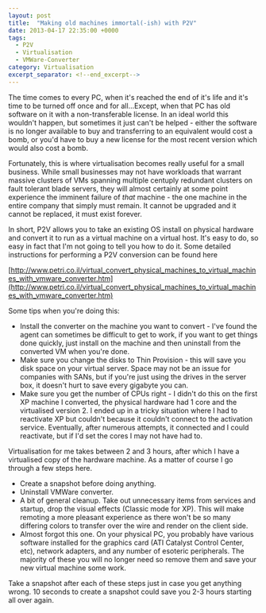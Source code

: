```yaml
---
layout: post
title:  "Making old machines immortal(-ish) with P2V"
date: 2013-04-17 22:35:00 +0000
tags:
  - P2V
  - Virtualisation
  - VMWare-Converter
category: Virtualisation
excerpt_separator: <!--end_excerpt-->
---
```


The time comes to every PC, when it's reached the end of it's life and it's time to be turned off once and for all...Except, when that PC has old software on it with a non-transferable license. In an ideal world this wouldn't happen, but sometimes it just can't be helped - either the software is no longer available to buy and transferring to an equivalent would cost a bomb, or you'd have to buy a new license for the most recent version which would also cost a bomb.
<!--end_excerpt-->
Fortunately, this is where virtualisation becomes really useful for a small business. While small businesses may not have workloads that warrant massive clusters of VMs spanning multiple centuply redundant clusters on fault tolerant blade servers, they will almost certainly at some point experience the imminent failure of *that* machine - the one machine in the entire company that simply must remain. It cannot be upgraded and it cannot be replaced, it must exist forever.

In short, P2V allows you to take an existing OS install on physical hardware and convert it to run as a virtual machine on a virtual host. It's easy to do, so easy in fact that I'm not going to tell you how to do it. Some detailed instructions for performing a P2V conversion can be found here

[http://www.petri.co.il/virtual_convert_physical_machines_to_virtual_machines_with_vmware_converter.htm](http://www.petri.co.il/virtual_convert_physical_machines_to_virtual_machines_with_vmware_converter.htm)

Some tips when you're doing this:

* Install the converter on the machine you want to convert - I've found the agent can sometimes be difficult to get to work, if you want to get things done quickly, just install on the machine and then uninstall from the converted VM when you're done.
* Make sure you change the disks to Thin Provision - this will save you disk space on your virtual server. Space may not be an issue for companies with SANs, but if you're just using the drives in the server box, it doesn't hurt to save every gigabyte you can.
* Make sure you get the number of CPUs right - I didn't do this on the first XP machine I converted, the physical hardware had 1 core and the virtualised version 2. I ended up in a tricky situation where I had to reactivate XP but couldn't because it couldn't connect to the activation service. Eventually, after numerous attempts, it connected and I could reactivate, but if I'd set the cores I may not have had to.

Virtualisation for me takes between 2 and 3 hours, after which I have a virtualised copy of the hardware machine. As a matter of course I go through a few steps here.

* Create a snapshot before doing anything.
* Uninstall VMWare converter.
* A bit of general cleanup. Take out unnecessary items from services and startup, drop the visual effects (Classic mode for XP). This will make remoting a more pleasant experience as there won't be so many differing colors to transfer over the wire and render on the client side.
* Almost forgot this one. On your physical PC, you probably have various software installed for the graphics card (ATI Catalyst Control Center, etc), network adapters, and any number of esoteric peripherals. The majority of these you will no longer need so remove them and save your new virtual machine some work.

Take a snapshot after each of these steps just in case you get anything wrong. 10 seconds to create a snapshot could save you 2-3 hours starting all over again.